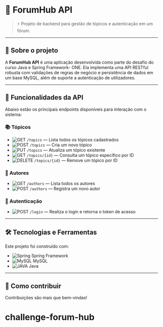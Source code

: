 # 📌 ForumHub API

> ⚡ Projeto de backend para gestão de tópicos e autenticação em um fórum.


---

## 📝 Sobre o projeto

A **ForumHub API** é uma aplicação desenvolvida como parte do desafio do curso Java e Spring Framework- ONE. Ela implementa uma API RESTful robusta com validações de regras de negócio e persistência de dados em um base MySQL, além de suporte a autenticação de utilizadores.

---

## 🚀 Funcionalidades da API

Abaixo estão os principais endpoints disponíveis para interação com o sistema:

### 📚 Tópicos

- ![GET](https://img.shields.io/badge/GET-4472ca?style=flat-square) `/topics` — Lista todos os tópicos cadastrados
- ![POST](https://img.shields.io/badge/POST-2d6a4f?style=flat-square) `/topics` — Cria um novo tópico
- ![PUT](https://img.shields.io/badge/PUT-335c67?style=flat-square) `/topics` — Atualiza um tópico existente
- ![GET](https://img.shields.io/badge/GET-4472ca?style=flat-square) `/topics/{id}` — Consulta um tópico específico por ID
- ![DELETE](https://img.shields.io/badge/DELETE-f94144?style=flat-square) `/topics/{id}` — Remove um tópico por ID

### 👤 Autores

- ![GET](https://img.shields.io/badge/GET-4472ca?style=flat-square) `/authors` — Lista todos os autores
- ![POST](https://img.shields.io/badge/POST-2d6a4f?style=flat-square) `/authors` — Registra um novo autor

### 🔐 Autenticação

- ![POST](https://img.shields.io/badge/POST-2d6a4f?style=flat-square) `/login` — Realiza o login e retorna o token de acesso

---

## 🛠️ Tecnologias e Ferramentas

Este projeto foi construído com:

- ![Spring](https://img.shields.io/badge/spring-%236DB33F.svg?style=for-the-badge&logo=spring&logoColor=white) Spring Framework
- ![MySQL](https://img.shields.io/badge/mysql-4479A1.svg?style=for-the-badge&logo=mysql&logoColor=white) MySQL
- ![JAVA](https://img.shields.io/badge/JAVA-black?style=for-the-badge) Java

---

## 🤝 Como contribuir

Contribuições são mais que bem-vindas! 

# challenge-forum-hub
